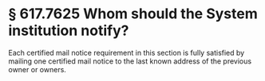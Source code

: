 # § 617.7625   Whom should the System institution notify?

Each certified mail notice requirement in this section is fully satisfied by mailing one certified mail notice to the last known address of the previous owner or owners. 




